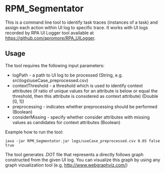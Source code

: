 # RPM_Segmentator

This is a command line tool to identify task traces (instances of a task) and assign each action within UI log to specific trace. It works with UI logs recorded by RPA UI Logger tool available at https://github.com/apromore/RPA_UILogger. 

## Usage

The tool requires the following input parameters:

* logPath - a path to UI log to be processed (String, e.g. src\logs\useCase_preprocessed.csv)
* contextThreshold - a threshold which is used to identify context attributes (if ratio of unique values for an attribute is below or equal the threshold, then this attribute is considered as context attribute) (Double [0, 1])
* preprocessing - indicates whether preprocessing should be performed (Boolean)
* considerMissing - specify whether consider attributes with missing values as candidates for context attributes (Boolean)

Example how to run the tool:

```
java -jar RPM_Segmentator.jar logs/useCase_preprocessed.csv 0.05 false true
```

The tool generates .DOT file that represents a directly follows graph constructed from the given UI log. You can visualize this graph by using any graph vizualization tool (e.g, http://www.webgraphviz.com/)

